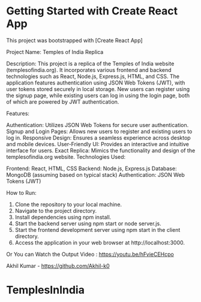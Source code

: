 # Getting Started with Create React App

This project was bootstrapped with [Create React App]

Project Name: Temples of India Replica

Description:
This project is a replica of the Temples of India website (templesofindia.org). It incorporates various frontend and backend technologies such as React, Node.js, Express.js, HTML, and CSS. The application features authentication using JSON Web Tokens (JWT), with user tokens stored securely in local storage. New users can register using the signup page, while existing users can log in using the login page, both of which are powered by JWT authentication.

Features:

Authentication: Utilizes JSON Web Tokens for secure user authentication.
Signup and Login Pages: Allows new users to register and existing users to log in.
Responsive Design: Ensures a seamless experience across desktop and mobile devices.
User-Friendly UI: Provides an interactive and intuitive interface for users.
Exact Replica: Mimics the functionality and design of the templesofindia.org website.
Technologies Used:

Frontend: React, HTML, CSS
Backend: Node.js, Express.js
Database: MongoDB (assuming based on typical stack)
Authentication: JSON Web Tokens (JWT)

How to Run:

1. Clone the repository to your local machine.
2. Navigate to the project directory.
3. Install dependencies using npm install.
4. Start the backend server using npm start or node server.js.
5. Start the frontend development server using npm start in the client directory.
6. Access the application in your web browser at http://localhost:3000.

Or You can Watch the Output Video : https://youtu.be/hFvieCEHcpo

Akhil Kumar - https://github.com/Akhil-k0
# TemplesInIndia

